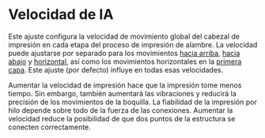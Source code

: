 Velocidad de IA
====
Este ajuste configura la velocidad de movimiento global del cabezal de impresión en cada etapa del proceso de impresión de alambre. La velocidad puede ajustarse por separado para los movimientos [hacia arriba](wireframe_printspeed_up.md), [hacia abajo](wireframe_printspeed_down.md) y [horizontal](wireframe_printspeed_flat.md), así como los movimientos horizontales en la [primera capa](wireframe_printspeed_bottom.md). Este ajuste (por defecto) influye en todas esas velocidades.

Aumentar la velocidad de impresión hace que la impresión tome menos tiempo. Sin embargo, también aumentará las vibraciones y reducirá la precisión de los movimientos de la boquilla. La fiabilidad de la impresión por hilo depende sobre todo de la fuerza de las conexiones. Aumentar la velocidad reduce la posibilidad de que dos puntos de la estructura se conecten correctamente.